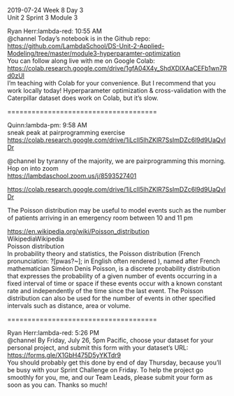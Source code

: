 
2019-07-24 Week 8 Day 3    
Unit 2 Sprint 3 Module 3   

Ryan Herr:lambda-red: 10:55 AM   
@channel Today’s notebook is in the Github repo:   
https://github.com/LambdaSchool/DS-Unit-2-Applied-Modeling/tree/master/module3-hyperparamter-optimization    
You can follow along live with me on Google Colab:   
https://colab.research.google.com/drive/1gfA04X4y_ShdXDIXAaCEFb1wn7Rd0zUl  
I’m teaching with Colab for your convenience. But I recommend that you work locally today! Hyperparameter optimization & cross-validation with the Caterpillar dataset does work on Colab, but it’s slow.  

=====================================

Quinn:lambda-pm: 9:58 AM  
sneak peak at pairprogramming exercise    
https://colab.research.google.com/drive/1iLclI5lhZKlR7SsImDZc6l9d9UaQvIDr  

@channel by tyranny of the majority, we are pairprogramming this morning. Hop on into zoom   
https://lambdaschool.zoom.us/j/8593527401  

https://colab.research.google.com/drive/1iLclI5lhZKlR7SsImDZc6l9d9UaQvIDr  

The Poisson distribution may be useful to model events such as the number of patients arriving in an emergency room between 10 and 11 pm  

https://en.wikipedia.org/wiki/Poisson_distribution   
WikipediaWikipedia  
Poisson distribution  
In probability theory and statistics, the Poisson distribution (French pronunciation: ?[pwas?~]; in English often rendered ), named after French mathematician Siméon Denis Poisson, is a discrete probability distribution that expresses the probability of a given number of events occurring in a fixed interval of time or space if these events occur with a known constant rate and independently of the time since the last event. The Poisson distribution can also be used for the number of events in other specified intervals such as distance, area or volume.  

=====================================

Ryan Herr:lambda-red: 5:26 PM  
@channel By Friday, July 26, 5pm Pacific, choose your dataset for your personal project, and submit this form with your dataset’s URL:  
https://forms.gle/X1GbH475D5yYKTdr9  
You should probably get this done by end of day Thursday, because you’ll be busy with your Sprint Challenge on Friday. To help the project go smoothly for you, me, and our Team Leads, please submit your form as soon as you can. Thanks so much!  


